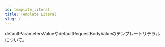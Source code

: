 ```yaml
---
id: template_literal
title: Template Literal
slug: /
---
```


defaultParametersValueやdefaultRequestBodyValueのテンプレートリテラルについて。
